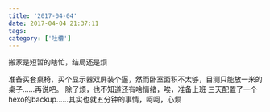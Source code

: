 ```yaml
---
title: '2017-04-04'
date: 2017-04-04 21:37:11
tags:
category: ['吐槽']
---
```

搬家是短暂的瞎忙，结局还是烦
<!--more-->
准备买套桌椅，买个显示器双屏装个逼，然而卧室面积不太够，目测只能放一米的桌子……再说吧。
除了烦，也不知道还有啥情绪，唉，准备上班
三天配置了一个hexo的backup……其实也就五分钟的事情，呵呵，心烦